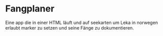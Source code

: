 # Fangplaner
Eine app die in einer HTML läuft und auf seekarten um Leka in norwegen erlaubt marker zu setzen und seine Fänge zu dokumentieren.
